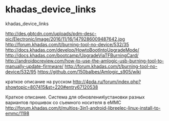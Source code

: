   # khadas_device_links 
  khadas_device_links
  
  http://des.gbtcdn.com/uploads/pdm-desc-pic/Electronic/image/2016/11/16/1479286009487642.jpg
  http://forum.khadas.com/t/burning-tool-no-device/532/35
  http://docs.khadas.com/develop/HowtoBootIntoUpgradeMode/
  http://docs.khadas.com/bootcamp/UpgradeViaTFBurningCard/
  http://androidpcreview.com/how-to-use-the-amlogic-usb-burning-tool-to-manually-update-firmware/
  http://forum.khadas.com/t/burning-tool-no-device/532/95
  https://github.com/150balbes/Amlogic_s905/wiki
  
  краткое описание на русском
  http://4pda.ru/forum/index.php?showtopic=807415&st=220#entry67120538
  
  Краткое описание.
  Система для обновления\установки разных вариантов прошивок со съемного носителя в eMMC
  http://forum.khadas.com/t/multios-3in1-android-libreelec-linux-install-to-emmc/1198
